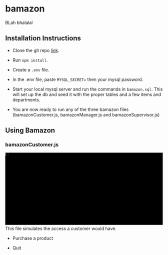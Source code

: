 # bamazon

BLah bhalalal

## Installation Instructions

* Clone the git repo [link](https://github.com/CPJanz/bamazon).

* Run `npm install`.

* Create a `.env` file.

* In the .env file, paste `MYSQL_SECRET=` then your mysql password.

* Start your local mysql server and run the commands in `bamazon.sql`. This will set up the db and seed it with the proper tables and a few items and departments.

* You are now ready to run any of the three bamazon files (bamazonCustomer.js, bamazonManager.js and bamazonSupervisor.js)

## Using Bamazon

### bamazonCustomer.js

![gif](./assets/customer.gif)
This file simulates the access a customer would have.

* Purchase a product

* Quit